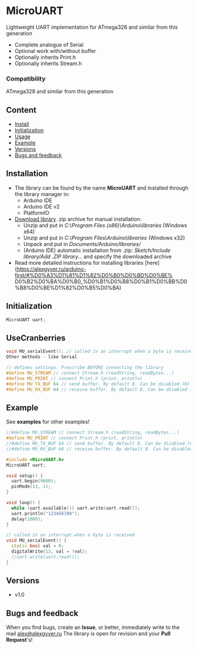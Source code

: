 # MicroUART
Lightweight UART implementation for ATmega328 and similar from this generation
- Complete analogue of Serial
- Optional work with/without buffer
- Optionally inherits Print.h
- Optionally inherits Stream.h

### Compatibility
ATmega328 and similar from this generation

## Content
- [Install](#install)
- [Initialization](#init)
- [Usage](#usage)
- [Example](#example)
- [Versions](#versions)
- [Bugs and feedback](#feedback)

<a id="install"></a>
## Installation
- The library can be found by the name **MicroUART** and installed through the library manager in:
    - Arduino IDE
    - Arduino IDE v2
    - PlatformIO
- [Download library](https://github.com/GyverLibs/MicroUART/archive/refs/heads/main.zip) .zip archive for manual installation:
    - Unzip and put in *C:\Program Files (x86)\Arduino\libraries* (Windows x64)
    - Unzip and put in *C:\Program Files\Arduino\libraries* (Windows x32)
    - Unpack and put in *Documents/Arduino/libraries/*
    - (Arduino IDE) automatic installation from .zip: *Sketch/Include library/Add .ZIP library…* and specify the downloaded archive
- Read more detailed instructions for installing libraries [here] (https://alexgyver.ru/arduino-first/#%D0%A3%D1%81%D1%82%D0%B0%D0%BD%D0%BE% D0%B2%D0%BA%D0%B0_%D0%B1%D0%B8%D0%B1%D0%BB%D0%B8%D0%BE%D1%82%D0%B5%D0%BA)

<a id="init"></a>
## Initialization
```cpp
MicroUART uart;
```

<a id="usage"></a>
## UseCranberries
```cpp
void MU_serialEvent(); // called in an interrupt when a byte is received (see example)
Other methods - like Serial

// defines settings. Prescribe BEFORE connecting the library
#define MU_STREAM // connect Stream.h (readString, readBytes...)
#define MU_PRINT // connect Print.h (print, println)
#define MU_TX_BUF 64 // send buffer. By default 8. Can be disabled (0)
#define MU_RX_BUF 64 // receive buffer. By default 8. Can be disabled (0)
```

<a id="example"></a>
## Example
See **examples** for other examples!
```cpp
//#define MU_STREAM // connect Stream.h (readString, readBytes...)
#define MU_PRINT // connect Print.h (print, println)
//#define MU_TX_BUF 64 // send buffer. By default 8. Can be disabled (0)
//#define MU_RX_BUF 64 // receive buffer. By default 8. Can be disabled (0)

#include <MicroUART.h>
MicroUART uart;

void setup() {
  uart.begin(9600);
  pinMode(13, 1);
}

void loop() {
  while (uart.available()) uart.write(uart.read());
  uart.println("123456789");
  delay(1000);
}

// called in an interrupt when a byte is received
void MU_serialEvent() {
  static bool val = 0;
  digitalWrite(13, val = !val);
  //uart.write(uart.read());
}
```

<a id="versions"></a>
## Versions
- v1.0

<a id="feedback"></a>
## Bugs and feedback
When you find bugs, create an **Issue**, or better, immediately write to the mail [alex@alexgyver.ru](mailto:alex@alexgyver.ru)
The library is open for revision and your **Pull Request**'s!